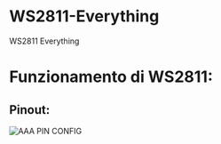 # WS2811-Everything
WS2811 Everything 

# Funzionamento di WS2811:
## Pinout:
![AAA PIN CONFIG](https://user-images.githubusercontent.com/82780678/224062531-1a2fe98d-bcb5-4d32-b338-7d3418014516.png)  
